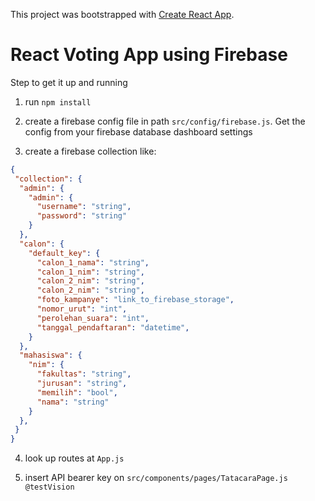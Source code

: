 This project was bootstrapped with [Create React App](https://github.com/facebook/create-react-app).

# React Voting App using Firebase

Step to get it up and running

1. run `npm install`

2. create a firebase config file in path `src/config/firebase.js`. Get the config from your firebase database dashboard settings

3. create a firebase collection like:

```json
{
 "collection": {
  "admin": {
    "admin": {
      "username": "string",
      "password": "string"
    }
  },
  "calon": {
    "default_key": {
      "calon_1_nama": "string",
      "calon_1_nim": "string",
      "calon_2_nim": "string",
      "calon_2_nim": "string",
      "foto_kampanye": "link_to_firebase_storage",
      "nomor_urut": "int",
      "perolehan_suara": "int",
      "tanggal_pendaftaran": "datetime",
    }
  },
  "mahasiswa": {
    "nim": {
      "fakultas": "string",
      "jurusan": "string",
      "memilih": "bool",
      "nama": "string"
    }
  },
 }
}
```

4. look up routes at `App.js`

5. insert API bearer key on `src/components/pages/TatacaraPage.js @testVision`